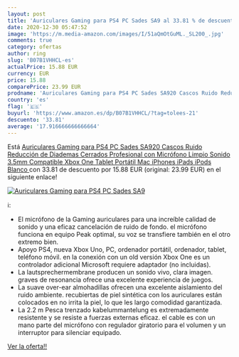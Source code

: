 ```yaml
---
layout: post
title: 'Auriculares Gaming para PS4 PC Sades SA9 al 33.81 % de descuento'
date: 2020-12-30 05:47:52
image: 'https://m.media-amazon.com/images/I/51aQmOtGuML._SL200_.jpg'
comments: true
category: ofertas
author: ring
slug: 'B07B1VHHCL-es'
actualPrice: 15.88 EUR
currency: EUR
price: 15.88
comparePrice: 23.99 EUR
prodname: 'Auriculares Gaming para PS4 PC Sades SA920 Cascos Ruido Reducción de Diademas Cerrados Profesional con Micrófono Limpio Sonido 3.5mm Compatible Xbox One Tablet Portátil Mac iPhones iPads iPods Blanco '
country: 'es'
flag: '🇪🇸'
buyurl: 'https://www.amazon.es/dp/B07B1VHHCL/?tag=tolees-21'
descuento: '33.81'
average: '17.916666666666664'
---
```


Está [Auriculares Gaming para PS4 PC Sades SA920 Cascos Ruido Reducción de Diademas Cerrados Profesional con Micrófono Limpio Sonido 3.5mm Compatible Xbox One Tablet Portátil Mac iPhones iPads iPods Blanco ](https://www.amazon.es/dp/B07B1VHHCL/?tag=tolees-21) con 33.81 de descuento por 15.88 EUR (original: 23.99 EUR) en el siguiente enlace!

[![Auriculares Gaming para PS4 PC Sades SA9](https://m.media-amazon.com/images/I/51aQmOtGuML._SL200_.jpg)](https://www.amazon.es/dp/B07B1VHHCL/?tag=tolees-21)

ℹ️:

- El micrófono de la Gaming auriculares para una increíble calidad de sonido y una eficaz cancelación de ruido de fondo. el micrófono funciona en equipo Peak optimal, su voz se transfiere también en el otro extremo bien.
- Apoyo PS4, nueva Xbox Uno, PC, ordenador portátil, ordenador, tablet, teléfono móvil. en la conexión con un old versión Xbox One es un controlador adicional Microsoft requiere adaptador (no incluidas).
- La lautsprechermembrane producen un sonido vivo, clara imagen. graves de resonancia ofrece una excelente experiencia de juegos.
- La suave over-ear almohadillas ofrecen una excelente aislamiento del ruido ambiente. recubiertas de piel sintética con los auriculares están colocados en no irrita la piel, lo que les largo comodidad garantizada.
- La 2.2 m Pesca trenzado kabelummantelung es extremadamente resistente y se resiste a fuerzas externas eficaz. el cable es con un mano parte del micrófono con regulador giratorio para el volumen y un interruptor para silenciar equipado.

[Ver la oferta!!](https://www.amazon.es/dp/B07B1VHHCL/?tag=tolees-21)
